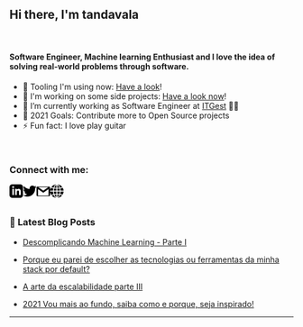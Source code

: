## Hi there, I'm tandavala 

<br />

#### Software Engineer, Machine learning Enthusiast and I love the idea of solving real-world problems through software.
- 🔭 Tooling I'm using now: [Have a look](https://wakatime.com/@tandavala)!
- 🔭 I'm working on some side projects: [Have a look now](https://tandavala.github.io/)!
- 🌱 I’m currently working as Software Engineer at [ITGest](https://itgest.co.ao/) 👨‍💻
- 🥅 2021 Goals: Contribute more to Open Source projects
- ⚡ Fun fact: I love play guitar

<br />

### Connect with me:

 <a href="https://www.linkedin.com/in/josetandavala/">
    <img align="left" alt="Jose Tandavala | Linkedin" width="24px" src="_assets/linkedin.svg" />
</a>

<a href="https://twitter.com/tandavala10">
    <img align="left" alt="Jose Tandavala | Twitter" width="24px" src="_assets/twitter.svg" />
</a>

<a href="mailtp:jose.tandavala@gmail.com">
    <img align="left" alt="Jose Tandavala | Gmail" width="24px" src="_assets/email.svg" />
</a>

<a href="https://tandavala.github.io/">
    <img align="left" alt="Jose Tandavala | Gmail" width="24px" src="_assets/portofolio.svg" />
</a>
<!--
<a href="https://www.youtube.com/channel/UCY8OWK1kt3D0x0mjXAxUBgw">
    <img align="left" alt="Jose Tandavala | Youtube" width="24px" src="_assets/youtube.svg" />
</a>
-->



<br />
<br />

### 📕 Latest Blog Posts

<!-- BLOG-POST-LIST:START -->

- [Descomplicando Machine Learning - Parte I](https://dev.to/tandavala/descomplicando-machine-learning-parte-i-2b2f)

- [Porque eu parei de escolher as tecnologias ou ferramentas da minha stack por default?](https://www.linkedin.com/pulse/porque-eu-parei-de-escolher-tecnologias-ou-da-minha-stack-tandavala/)

- [A arte da escalabilidade parte III](https://portaldeti.com/pt/artigos/item/223-a-arte-da-escalabilidade-parte-iii)

- [2021 Vou mais ao fundo, saiba como e porque, seja inspirado!](https://www.linkedin.com/pulse/2021-vou-mais-ao-fundo-saiba-como-e-porque-seja-jos%25C3%25A9-tandavala/?trackingId=XwkZrub%2FQSuU0cFUEtMfug%3D%3D)

<!-- BLOG-POST-LIST:END -->

---
